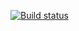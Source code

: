 [![Build status](https://ci.appveyor.com/api/projects/status/1lidfpa4u2kvslim?svg=true)](https://ci.appveyor.com/project/juliapolyakova/ahg2-dom-element)


